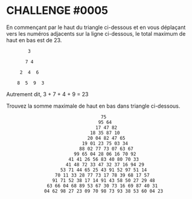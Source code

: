 CHALLENGE #0005
===============

En commençant par le haut du triangle ci-dessous et en vous déplaçant 
vers les numéros adjacents sur la ligne ci-dessous, le total maximum 
de haut en bas est de 23.

            3
        
           7 4
        
         2  4  6
        
        8  5  9  3

Autrement dit, 3 + 7 + 4 + 9 = 23

Trouvez la somme maximale de haut en bas dans triangle ci-dessous.

                                       75
                                      95 64
                                     17 47 82
                                   18 35 87 10
                                  20 04 82 47 65
                                19 01 23 75 03 34
                               88 02 77 73 07 63 67
                             99 65 04 28 06 16 70 92
                           41 41 26 56 83 40 80 70 33
                          41 48 72 33 47 32 37 16 94 29
                        53 71 44 65 25 43 91 52 97 51 14
                      70 11 33 28 77 73 17 78 39 68 17 57
                     91 71 52 38 17 14 91 43 58 50 27 29 48
                   63 66 04 68 89 53 67 30 73 16 69 87 40 31
                  04 62 98 27 23 09 70 98 73 93 38 53 60 04 23


